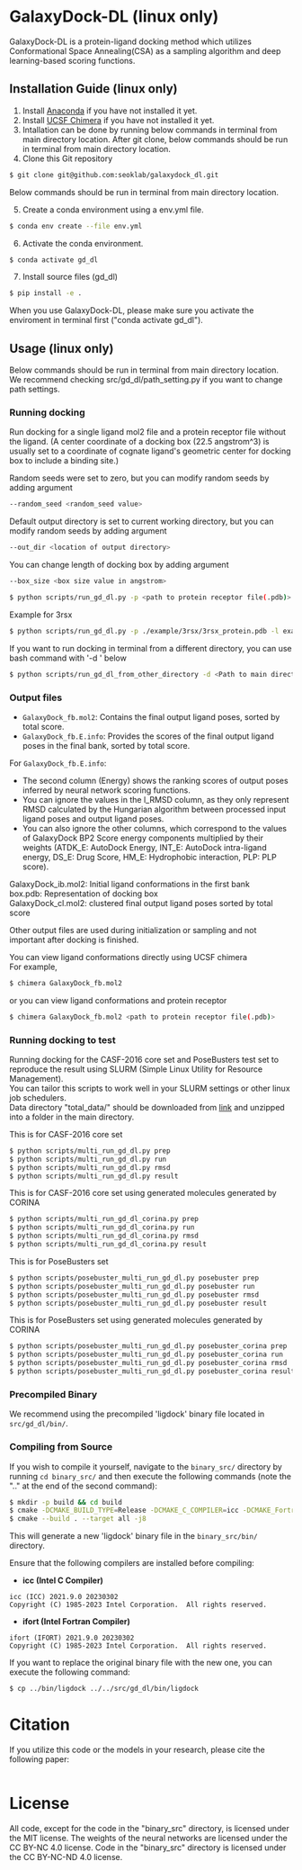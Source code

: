 # GalaxyDock-DL (linux only)
GalaxyDock-DL is a protein-ligand docking method which utilizes Conformational Space Annealing(CSA) as a sampling algorithm and deep learning-based scoring functions.

## Installation Guide (linux only)
1. Install [Anaconda](https://www.anaconda.com/products/individual) if you have not installed it yet.<br/>
2. Install [UCSF Chimera](https://www.cgl.ucsf.edu/chimera/download.html) if you have not installed it yet.<br/>
3. Intallation can be done by running below commands in terminal from main directory location. After git clone, below commands should be run in terminal from main directory location.<br/>
4. Clone this Git repository<br/>

```bash
$ git clone git@github.com:seoklab/galaxydock_dl.git
```

Below commands should be run in terminal from main directory location.<br/>

5. Create a conda environment using a env.yml file.<br/>

```bash
$ conda env create --file env.yml
```

6. Activate the conda environment.<br/>

```bash
$ conda activate gd_dl
```

7. Install source files (gd_dl)<br/>

```bash
$ pip install -e .
```

When you use GalaxyDock-DL, please make sure you activate the enviroment in terminal first ("conda activate gd_dl").<br/>

## Usage (linux only)
Below commands should be run in terminal from main directory location.<br/>
We recommend checking src/gd_dl/path_setting.py if you want to change path settings.<br/>

### Running docking
Run docking for a single ligand mol2 file and a protein receptor file without the ligand. (A center coordinate of a docking box (22.5 angstrom^3) is usually set to a coordinate of cognate ligand's geometric center for docking box to include a binding site.)<br/>

Random seeds were set to zero, but you can modify random seeds by adding argument
```bash
--random_seed <random_seed value>
```

Default output directory is set to current working directory, but you can modify random seeds by adding argument
```bash
--out_dir <location of output directory>
```

You can change length of docking box by adding argument
```bash
--box_size <box size value in angstrom>
```

```bash
$ python scripts/run_gd_dl.py -p <path to protein receptor file(.pdb)> -l <path to ligand file(.mol2)> -x <center x coordinate of a docking box> -y <center y coordinate of a docking box> -z <center z coordinate of a docking box>
```

Example for 3rsx

```bash
$ python scripts/run_gd_dl.py -p ./example/3rsx/3rsx_protein.pdb -l example/3rsx/3rsx_ligand.mol2 -x 69.637 -y 49.989 -z 10.160 --out_dir example/output_dir/
```

If you want to run docking in terminal from a different directory, you can use bash command with '-d <location of main directory>' below<br/>
```bash
$ python scripts/run_gd_dl_from_other_directory -d <Path to main directory> -p <path to protein receptor file(.pdb)> -l <path to ligand file(.mol2)> -x <center x coordinate of a docking box> -y <center y coordinate of a docking box> -z <center z coordinate of a docking box>
```

### Output files
- `GalaxyDock_fb.mol2`: Contains the final output ligand poses, sorted by total score.
- `GalaxyDock_fb.E.info`: Provides the scores of the final output ligand poses in the final bank, sorted by total score.

For `GalaxyDock_fb.E.info`:
- The second column (Energy) shows the ranking scores of output poses inferred by neural network scoring functions.
- You can ignore the values in the l_RMSD column, as they only represent RMSD calculated by the Hungarian algorithm between processed input ligand poses and output ligand poses.
- You can also ignore the other columns, which correspond to the values of GalaxyDock BP2 Score energy components multiplied by their weights (ATDK_E: AutoDock Energy, INT_E: AutoDock intra-ligand energy, DS_E: Drug Score, HM_E: Hydrophobic interaction, PLP: PLP score).

GalaxyDock_ib.mol2: Initial ligand conformations in the first bank<br/>
box.pdb: Representation of docking box<br/>
GalaxyDock_cl.mol2: clustered final output ligand poses sorted by total score<br/>

Other output files are used during initialization or sampling and not important after docking is finished.<br/>

You can view ligand conformations directly using UCSF chimera<br/>
For example,
```bash
$ chimera GalaxyDock_fb.mol2
```

or you can view ligand conformations and protein receptor
```bash
$ chimera GalaxyDock_fb.mol2 <path to protein receptor file(.pdb)>
```

### Running docking to test

Running docking for the CASF-2016 core set and PoseBusters test set to reproduce the result using SLURM (Simple Linux Utility for Resource Management).<br/>
You can tailor this scripts to work well in your SLURM settings or other linux job schedulers.<br/>
Data directory "total_data/" should be downloaded from [link](https://drive.google.com/file/d/1sILlVoda3_f6E3oc4Rr8Jn6Ae93zA7q4/view?usp=sharing) and unzipped into a folder in the main directory.<br/>

This is for CASF-2016 core set
```bash
$ python scripts/multi_run_gd_dl.py prep
$ python scripts/multi_run_gd_dl.py run
$ python scripts/multi_run_gd_dl.py rmsd
$ python scripts/multi_run_gd_dl.py result
```

This is for CASF-2016 core set using generated molecules generated by CORINA
```bash
$ python scripts/multi_run_gd_dl_corina.py prep
$ python scripts/multi_run_gd_dl_corina.py run
$ python scripts/multi_run_gd_dl_corina.py rmsd
$ python scripts/multi_run_gd_dl_corina.py result
```

This is for PoseBusters set
```bash
$ python scripts/posebuster_multi_run_gd_dl.py posebuster prep
$ python scripts/posebuster_multi_run_gd_dl.py posebuster run
$ python scripts/posebuster_multi_run_gd_dl.py posebuster rmsd
$ python scripts/posebuster_multi_run_gd_dl.py posebuster result
```

This is for PoseBusters set using generated molecules generated by CORINA
```bash
$ python scripts/posebuster_multi_run_gd_dl.py posebuster_corina prep
$ python scripts/posebuster_multi_run_gd_dl.py posebuster_corina run
$ python scripts/posebuster_multi_run_gd_dl.py posebuster_corina rmsd
$ python scripts/posebuster_multi_run_gd_dl.py posebuster_corina result
```

### Precompiled Binary

We recommend using the precompiled 'ligdock' binary file located in `src/gd_dl/bin/`.

### Compiling from Source

If you wish to compile it yourself, navigate to the `binary_src/` directory by running `cd binary_src/` and then execute the following commands (note the ".." at the end of the second command):

```bash
$ mkdir -p build && cd build
$ cmake -DCMAKE_BUILD_TYPE=Release -DCMAKE_C_COMPILER=icc -DCMAKE_Fortran_COMPILER=ifort ..
$ cmake --build . --target all -j8
```

This will generate a new 'ligdock' binary file in the `binary_src/bin/` directory.

Ensure that the following compilers are installed before compiling:

- **icc (Intel C Compiler)**

```
icc (ICC) 2021.9.0 20230302
Copyright (C) 1985-2023 Intel Corporation.  All rights reserved.
```

- **ifort (Intel Fortran Compiler)**

```
ifort (IFORT) 2021.9.0 20230302
Copyright (C) 1985-2023 Intel Corporation.  All rights reserved.
```

If you want to replace the original binary file with the new one, you can execute the following command:

```bash
$ cp ../bin/ligdock ../../src/gd_dl/bin/ligdock
```

# Citation

If you utilize this code or the models in your research, please cite the following paper:
```bash

```

# License

All code, except for the code in the "binary_src" directory, is licensed under the MIT license. The weights of the neural networks are licensed under the CC BY-NC 4.0 license. Code in the "binary_src" directory is licensed under the CC BY-NC-ND 4.0 license.

